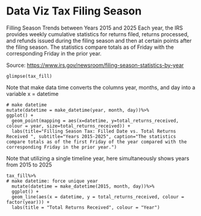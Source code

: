 # Data Viz Tax Filing Season
Filling Season Trends between Years 2015 and 2025
Each year, the IRS provides weekly cumulative statistics for returns filed, returns processed, and refunds issued during the filing season and then at certain points after the filing season. The statistics compare totals as of Friday with the corresponding Friday in the prior year.

Source: https://www.irs.gov/newsroom/filing-season-statistics-by-year
```{r tax fill}
glimpse(tax_fill)
```

Note that make data time converts the columns year, months, and day into a variable x = datetime

```{r tax fill}
# make datetime
mutate(datetime = make_datetime(year, month, day))%>%
ggplot() + 
  geom_point(mapping = aes(x=datetime, y=total_returns_received, colour = year, size=total_returns_received)) + 
  labs(title="Filling Season Tax: Filled Date vs. Total Returns Received ", subtitle="Years 2015-2025", caption="The statistics compare totals as of the first Friday of the year compared with the corresponding Friday in the prior year.") 

```
Note that utilizing a single timeline year, here simultaneously shows years from 2015 to 2025
```{r tax fill}
tax_fill%>%
# make datetime: force unique year
  mutate(datetime = make_datetime(2015, month, day))%>%
  ggplot() + 
  geom_line(aes(x = datetime, y = total_returns_received, colour = factor(year))) + 
  labs(title = "Total Returns Received", colour = "Year")
```
